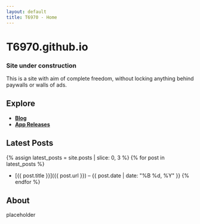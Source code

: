 ```yaml
---
layout: default
title: T6970 - Home
---
```


# T6970.github.io
### Site under construction

This is a site with aim of complete freedom, without locking anything behind paywalls or walls of ads.

## Explore

- [**Blog**](/blog/)
- [**App Releases**](/app/)

## Latest Posts

{% assign latest_posts = site.posts | slice: 0, 3 %}
{% for post in latest_posts %}
- [{{ post.title }}]({{ post.url }}) – {{ post.date | date: "%B %d, %Y" }}
{% endfor %}

## About 

placeholder 
